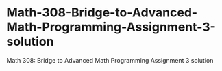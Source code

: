 # Math-308-Bridge-to-Advanced-Math-Programming-Assignment-3-solution
Math 308: Bridge to Advanced Math Programming Assignment 3 solution
